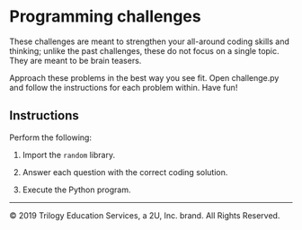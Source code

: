 # Programming challenges

These challenges are meant to strengthen your all-around coding skills and thinking; unlike the past challenges, these do not focus on a single topic. They are meant to be brain teasers.

Approach these problems in the best way you see fit. Open challenge.py and follow the instructions for each problem within. Have fun!

## Instructions

Perform the following:

1. Import the `random` library.

2. Answer each question with the correct coding solution.

3. Execute the Python program.

---

© 2019 Trilogy Education Services, a 2U, Inc. brand. All Rights Reserved.

